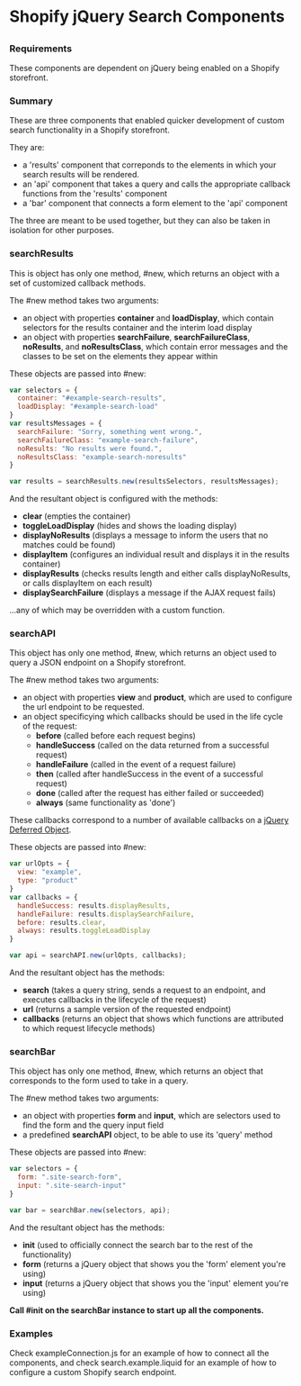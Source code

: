 # Shopify jQuery Search Components

##

### Requirements

These components are dependent on jQuery being enabled on a Shopify storefront.

### Summary

These are three components that enabled quicker development of custom search functionality in a Shopify storefront.

They are:

* a 'results' component that correponds to the elements in which your search results will be rendered.
* an 'api' component that takes a query and calls the appropriate callback functions from the 'results' component
* a 'bar' component that connects a form element to the 'api' component

The three are meant to be used together, but they can also be taken in isolation for other purposes.


### searchResults

This is object has only one method, #new, which returns an object with a set of customized callback methods.

The #new method takes two arguments:

* an object with properties **container** and **loadDisplay**, which contain selectors for the results container and the interim load display
* an object with properties **searchFailure**, **searchFailureClass**, **noResults**, and **noResultsClass**, which contain error messages and the classes to be set on the elements they appear within

These objects are passed into #new:

```javascript
var selectors = {
  container: "#example-search-results",
  loadDisplay: "#example-search-load"
}
var resultsMessages = {
  searchFailure: "Sorry, something went wrong.",
  searchFailureClass: "example-search-failure",
  noResults: "No results were found.",
  noResultsClass: "example-search-noresults"
}

var results = searchResults.new(resultsSelectors, resultsMessages);
```

And the resultant object is configured with the methods:
* **clear** (empties the container)
* **toggleLoadDisplay** (hides and shows the loading display)
* **displayNoResults** (displays a message to inform the users that no matches could be found)
* **displayItem** (configures an individual result and displays it in the results container)
* **displayResults** (checks results length and either calls displayNoResults, or calls displayItem on each result)
* **displaySearchFailure** (displays a message if the AJAX request fails)

...any of which may be overridden with a custom function.

### searchAPI

This object has only one method, #new, which returns an object used to query a JSON endpoint on a Shopify storefront.

The #new method takes two arguments:

* an object with properties **view** and **product**, which are used to configure the url endpoint to be requested.
* an object specificying which callbacks should be used in the life cycle of the request:
    * **before** (called before each request begins)
    * **handleSuccess** (called on the data returned from a successful request)
    * **handleFailure** (called in the event of a request failure)
    * **then** (called after handleSuccess in the event of a successful request)
    * **done** (called after the request has either failed or succeeded)
    * **always** (same functionality as 'done')

These callbacks correspond to a number of available callbacks on a [jQuery Deferred Object](https://api.jquery.com/category/deferred-object/).

These objects are passed into #new:

```javascript
var urlOpts = {
  view: "example",
  type: "product"
}
var callbacks = {
  handleSuccess: results.displayResults,
  handleFailure: results.displaySearchFailure,
  before: results.clear,
  always: results.toggleLoadDisplay
}

var api = searchAPI.new(urlOpts, callbacks);
```

And the resultant object has the methods:
* **search** (takes a query string, sends a request to an endpoint, and executes callbacks in the lifecycle of the request)
* **url** (returns a sample version of the requested endpoint)
* **callbacks** (returns an object that shows which functions are attributed to which request lifecycle methods)

### searchBar

This object has only one method, #new, which returns an object that corresponds to the form used to take in a query.

The #new method takes two arguments:
* an object with properties **form** and **input**, which are selectors used to find the form and the query input field
* a predefined **searchAPI** object, to be able to use its 'query' method

These objects are passed into #new:

```javascript
var selectors = {
  form: ".site-search-form",
  input: ".site-search-input"
}

var bar = searchBar.new(selectors, api);
```

And the resultant object has the methods:
* **init** (used to officially connect the search bar to the rest of the functionality)
* **form** (returns a jQuery object that shows you the 'form' element you're using)
* **input** (returns a jQuery object that shows you the 'input' element you're using)

**Call #init on the searchBar instance to start up all the components.**

### Examples

Check exampleConnection.js for an example of how to connect all the components, and check search.example.liquid for an example of how to configure a custom Shopify search endpoint.
